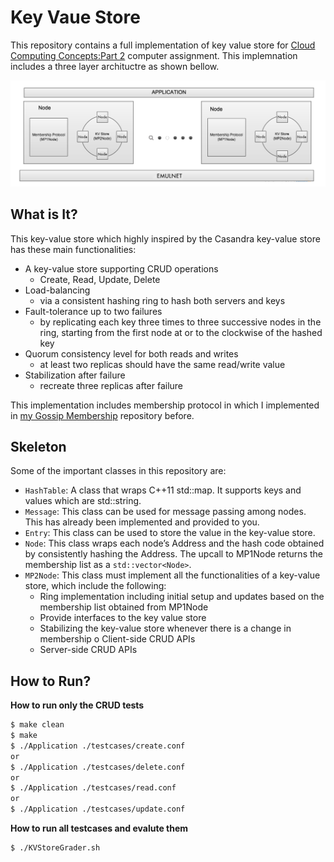 # Key Vaue Store
This repository contains a full implementation of key value store for [Cloud Computing Concepts:Part 2](https://www.coursera.org/learn/cloud-computing-2) computer assignment. This implemnation includes a three layer archituctre as shown bellow. 

<img src="./images/3layer.png" width=600>

## What is It?

This key-value store which highly inspired by the Casandra key-value store has these main functionalities:

* A key-value store supporting CRUD operations 
  * Create, Read, Update, Delete
* Load-balancing 
  * via a consistent hashing ring to hash both servers and keys
* Fault-tolerance up to two failures 
  * by replicating each key three times to three successive nodes in the ring, starting from the first node at or to the clockwise of the hashed key
* Quorum consistency level for both reads and writes 
  * at least two replicas should have the same read/write value
* Stabilization after failure 
  * recreate three replicas after failure

This implementation includes membership protocol in which I implemented in [my Gossip Membership](https://github.com/gsoosk/Gossip-Membership-Protocol) repository before. 


## Skeleton
Some of the important classes in this repository are:
* `HashTable`: A class that wraps C++11 std::map. It supports keys and values which are std::string.
* `Message`: This class can be used for message passing among nodes. This has already been implemented and provided to you.
* `Entry`: This class can be used to store the value in the key-value store. 
* `Node`: This class wraps each node’s Address and the hash code obtained by consistently hashing the Address. The upcall to MP1Node returns the membership list as a `std::vector<Node>`.
* `MP2Node`: This class must implement all the functionalities of a key-value store, which include the following:
    * Ring implementation including initial setup and updates based on the membership list obtained from MP1Node
    * Provide interfaces to the key value store
    * Stabilizing the key-value store whenever there is a change in membership o Client-side CRUD APIs
    * Server-side CRUD APIs


## How to Run?

**How to run only the CRUD tests**
``` bash
$ make clean
$ make
$ ./Application ./testcases/create.conf
or 
$ ./Application ./testcases/delete.conf
or
$ ./Application ./testcases/read.conf
or
$ ./Application ./testcases/update.conf
```


**How to run all testcases and evalute them**
```bash
$ ./KVStoreGrader.sh
```
